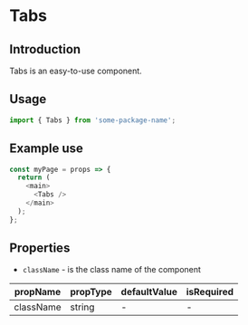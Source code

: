 # Tabs

<!-- STORY -->

## Introduction

Tabs is an easy-to-use component.

## Usage

```javascript
import { Tabs } from 'some-package-name';
```

## Example use

```javascript
const myPage = props => {
  return (
    <main>
      <Tabs />
    </main>
  );
};
```

## Properties

- `className` - is the class name of the component

| propName  | propType | defaultValue | isRequired |
| --------- | -------- | ------------ | ---------- |
| className | string   | -            | -          |
